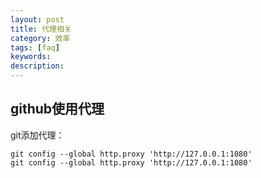 ```yaml
---
layout: post
title: 代理相关
category: 效率
tags: [faq]
keywords:
description:
---
```


## github使用代理

git添加代理：

```git
git config --global http.proxy 'http://127.0.0.1:1080'
git config --global http.proxy 'http://127.0.0.1:1080'
```
